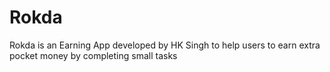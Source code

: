 # Rokda
Rokda is an Earning App developed by HK Singh to help users to earn extra pocket money by completing small tasks
